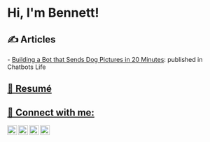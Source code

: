 <h1>Hi, I'm Bennett!</h1>
  
  
<h2>✍️ Articles</h2>
- <a href="https://medium.com/a-chatbots-life/building-a-bot-that-sends-dog-pictures-in-20-minutes-b2e2fbee0823">Building a Bot that Sends Dog Pictures in 20 Minutes</a><a>: published in Chatbots Life


<h2><a href="https://github.com/bempt/resume/blob/main/Bennett_Newhook_Resume.pdf">📄 Resumé</h2>

  
<h2> 🤳 Connect with me:</h2>

[<img align="left" alt="BennettNewhook | Twitter" width="22px" src="https://cdn.jsdelivr.net/npm/simple-icons@v3/icons/twitter.svg" />][twitter]
[<img align="left" alt="BennettNewhook | LinkedIn" width="22px" src="https://cdn.jsdelivr.net/npm/simple-icons@v3/icons/linkedin.svg" />][linkedin]
[<img align="left" alt="BennettNewhook | Medium" width="22px" src="https://cdn.jsdelivr.net/npm/simple-icons@v3/icons/medium.svg" />][medium]
[<img align="left" alt="BennettNewhook | Kaggle" width="22px" src="https://cdn.jsdelivr.net/npm/simple-icons@v3/icons/kaggle.svg" />][kaggle]

[twitter]: https://twitter.com/BennettNewhook
[linkedin]: https://www.linkedin.com/in/bennett-newhook/
[medium]: https://medium.com/@bennettnewhook
[kaggle]: https://www.kaggle.com/bennettnewhook




<!--
**bempt/bempt** is a ✨ _special_ ✨ repository because its `README.md` (this file) appears on your GitHub profile.

Here are some ideas to get you started:

- 🔭 I’m currently working on ...
- 🌱 I’m currently learning ...
- 👯 I’m looking to collaborate on ...
- 🤔 I’m looking for help with ...
- 💬 Ask me about ...
- 📫 How to reach me: ...
- 😄 Pronouns: ...
- ⚡ Fun fact: ...
-->
